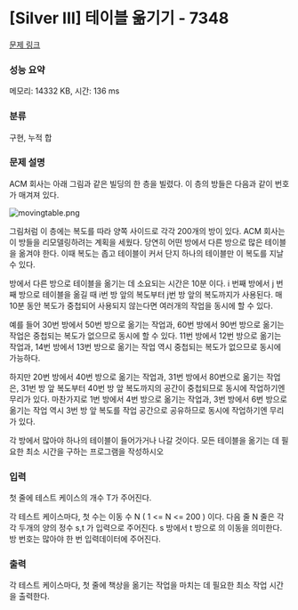 # [Silver III] 테이블 옮기기 - 7348 

[문제 링크](https://www.acmicpc.net/problem/7348) 

### 성능 요약

메모리: 14332 KB, 시간: 136 ms

### 분류

구현, 누적 합

### 문제 설명

<p>ACM 회사는 아래 그림과 같은 빌딩의 한 층을 빌렸다. 이 층의 방들은 다음과 같이 번호가 매겨져 있다.</p>

<p><img alt="movingtable.png" src="https://upload.acmicpc.net/13c78610-a087-45db-b9b9-d158f9015ea9/-/preview/"></p>

<p>그림처럼 이 층에는 복도를 따라 양쪽 사이드로 각각 200개의 방이 있다. ACM 회사는 이 방들을 리모델링하려는 계획을 세웠다. 당연히 어떤 방에서 다른 방으로 많은 테이블을 옮겨야 한다. 이때 복도는 좁고 테이블이 커서 단지 하나의 테이블만 이 복도를 지날 수 있다.</p>

<p>방에서 다른 방으로 테이블을 옮기는 데 소요되는 시간은 10분 이다. i 번째 방에서 j 번째 방으로 테이블을 옮길 때 i번 방 앞의 복도부터 j번 방 앞의 복도까지가 사용된다. 매 10분 동안 복도가 중첩되어 사용되지 않는다면 여러개의 작업을 동시에 할 수 있다.</p>

<p>예를 들어 30번 방에서 50번 방으로 옮기는 작업과, 60번 방에서 90번 방으로 옮기는 작업은 중첩되는 복도가 없으므로 동시에 할 수 있다. 11번 방에서 12번 방으로 옮기는 작업과, 14번 방에서 13번 방으로 옮기는 작업 역시 중첩되는 복도가 없으므로 동시에 가능하다.</p>

<p>하지만 20번 방에서 40번 방으로 옮기는 작업과, 31번 방에서 80번으로 옮기는 작업은, 31번 방 앞 복도부터 40번 방 앞 복도까지의 공간이 중첩되므로 동시에 작업하기엔 무리가 있다. 마찬가지로 1번 방에서 4번 방으로 옮기는 작업과, 3번 방에서 6번 방으로 옮기는 작업 역시 3번 방 앞 복도를 작업 공간으로 공유하므로 동시에 작업하기엔 무리가 있다.</p>

<p>각 방에서 많아야 하나의 테이블이 들어가거나 나갈 것이다. 모든 테이블을 옮기는 데 필요한 최소 시간을 구하는 프로그램을 작성하시오</p>

### 입력 

 <p>첫 줄에 테스트 케이스의 개수 T가 주어진다.</p>

<p>각 테스트 케이스마다, 첫 수는 이동 수 N ( 1 <= N <= 200 ) 이다. 다음 줄 N 줄은 각 각 두개의 양의 정수 s,t 가 입력으로 주어진다. s 방에서 t 방으로 의 이동을 의미한다. 방 번호는 많아야 한 번 입력데이터에 주어진다.</p>

### 출력 

 <p>각 테스트 케이스마다, 첫 줄에 책상을 옮기는 작업을 마치는 데 필요한 최소 작업 시간을 출력한다.</p>

